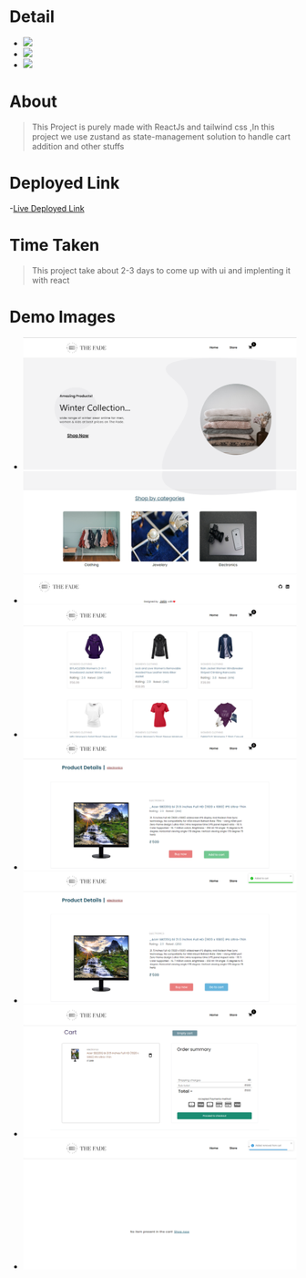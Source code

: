# Detail

- ![](https://img.shields.io/badge/Name-The-Fade-%23B4161B)
- ![](https://img.shields.io/badge/Tech-ReactJS-%23383CC1)
- ![](https://img.shields.io/badge/Bundler-Vite-%233DBE29)

# About

> This Project is purely made with ReactJs and tailwind css ,In this project we use zustand as state-management solution to handle cart addition and other stuffs

# Deployed Link

-[Live Deployed Link](https://thefadestore.netlify.app/)

# Time Taken

> This project take about 2-3 days to come up with ui and implenting it with react

# Demo Images

- ![](https://github.com/jatin2311/The_Fade-E-commerce-store/blob/main/src/assets/demo/ss-1.png)
- ![](https://github.com/jatin2311/The_Fade-E-commerce-store/blob/main/src/assets/demo/ss-2.png)
- ![](https://github.com/jatin2311/The_Fade-E-commerce-store/blob/main/src/assets/demo/ss-3.png)
- ![](https://github.com/jatin2311/The_Fade-E-commerce-store/blob/main/src/assets/demo/ss-4.png)
- ![](https://github.com/jatin2311/The_Fade-E-commerce-store/blob/main/src/assets/demo/ss-5.png)
- ![](https://github.com/jatin2311/The_Fade-E-commerce-store/blob/main/src/assets/demo/ss-6.png)
- ![](https://github.com/jatin2311/The_Fade-E-commerce-store/blob/main/src/assets/demo/ss-7.png)
